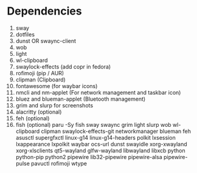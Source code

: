 # Dependencies

1. sway
1. dotfiles
1. dunst OR swaync-client
1. wob
1. light
1. wl-clipboard
1. swaylock-effects (add copr in fedora)
1. rofimoji (pip / AUR)
1. clipman (Clipboard)
1. fontawesome (for waybar icons)
1. nmcli and nm-applet (For network management and taskbar icon)
1. bluez and blueman-applet (Bluetooth management)
1. grim and slurp for screenshots
1. alacritty (optional)
1. feh (optional)
1. fish (optional)
paru -Sy fish sway swaync grim light slurp wob wl-clipboard clipman swaylock-effects-git networkmanager blueman feh asusctl supergfxctl linux-g14 linux-g14-headers polkit lxsession lxappearance lxpolkit waybar ocs-url dunst swayidle xorg-xwayland xorg-xlsclients qt5-wayland glfw-wayland libwayland libxcb python python-pip python2 pipewire lib32-pipewire  pipewire-alsa pipewire-pulse pavuctl rofimoji wtype
